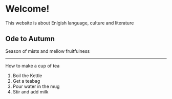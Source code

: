 <h1>Welcome!</h1>

<p>This website is about Enlgish language, culture and literature</p>
<h2>Ode to Autumn</h2>
<p> 
Season of mists and mellow fruitfulness <br>
</p>
  
<hr>
<p>How to make a cup of tea</p>
<ol>
  <li>Boil the Kettle </li>
  <li>Get a teabag</li>
  <li>Pour water in the mug</li>
  <li>Stir and add milk </li>
</ol>
